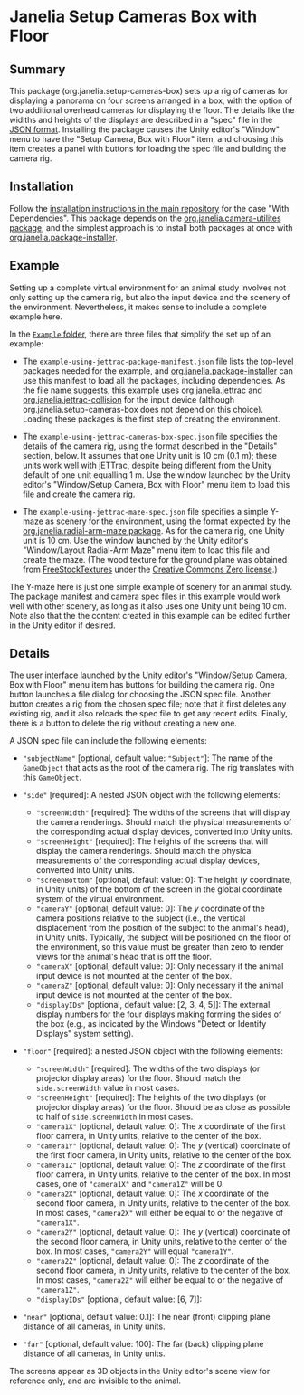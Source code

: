 # Janelia Setup Cameras Box with Floor

## Summary

This package (org.janelia.setup-cameras-box) sets up a rig of cameras for displaying a panorama on four screens arranged in a box, with the option of two additional overhead cameras for displaying the floor.  The details like the widiths and heights of the displays are described in a "spec" file in the [JSON format](https://en.wikipedia.org/wiki/JSON).  Installing the package causes the Unity editor's "Window" menu to have the "Setup Camera, Box with Floor" item, and choosing this item creates a panel with buttons for loading the spec file and building the camera rig.

## Installation

Follow the [installation instructions in the main repository](https://github.com/JaneliaSciComp/janelia-unity-toolkit/blob/master/README.md#installation) for the case "With Dependencies".  This package depends on the [org.janelia.camera-utilites package](https://github.com/JaneliaSciComp/janelia-unity-toolkit/tree/master/org.janelia.camera-utilities), and the simplest approach is to install both packages at once with [org.janelia.package-installer](https://github.com/JaneliaSciComp/janelia-unity-toolkit/tree/master/org.janelia.package-installer).

## Example

Setting up a complete virtual environment for an animal study involves not only setting up the camera rig, but also the input device and the scenery of the environment.  Nevertheless, it makes sense to include a complete example here.

In the [`Example` folder](https://github.com/JaneliaSciComp/janelia-unity-toolkit/tree/master/org.janelia.setup-cameras-box/Example), there are three files that simplify the set up of an example:

* The `example-using-jettrac-package-manifest.json` file lists the top-level packages needed for the example, and [org.janelia.package-installer](https://github.com/JaneliaSciComp/janelia-unity-toolkit/tree/master/org.janelia.package-installer) can use this manifest to load all the packages, including dependencies.  As the file name suggests, this example uses [org.janelia.jettrac](https://github.com/JaneliaSciComp/janelia-unity-toolkit/tree/master/org.janelia.jettrac) and [org.janelia.jettrac-collision](https://github.com/JaneliaSciComp/janelia-unity-toolkit/tree/master/org.janelia.jettrac-collision) for the input device (although org.janelia.setup-cameras-box does not depend on this choice).  Loading these packages is the first step of creating the environment.

* The `example-using-jettrac-cameras-box-spec.json` file specifies the details of the camera rig, using the format described in the "Details" section, below.  It assumes that one Unity unit is 10 cm (0.1 m); these units work well with jETTrac, despite being different from the Unity default of one unit equalling 1 m.  Use the window launched by the Unity editor's "Window/Setup Camera, Box with Floor" menu item to load this file and create the camera rig.

* The `example-using-jettrac-maze-spec.json` file specifies a simple Y-maze as scenery for the environment, using the format expected by the [org.janelia.radial-arm-maze package](https://github.com/JaneliaSciComp/janelia-unity-toolkit/tree/master/org.janelia.package-installer).  As for the camera rig, one Unity unit is 10 cm.  Use the window launched by the Unity editor's "Window/Layout Radial-Arm Maze" menu item to load this file and create the maze.  (The wood texture for the ground plane was obtained from [FreeStockTextures](https://freestocktextures.com/texture/floor-wood-oak,765.html) under the [Creative Commons Zero license](https://creativecommons.org/publicdomain/zero/1.0/).)

The Y-maze here is just one simple example of scenery for an animal study.  The package manifest and camera spec files in this example would work well with other scenery, as long as it also uses one Unity unit being 10 cm.  Note also that the the content created in this example can be edited further in the Unity editor if desired.


## Details

The user interface launched by the Unity editor's "Window/Setup Camera, Box with Floor" menu item has buttons for building the camera rig.  One button launches a file dialog for choosing the JSON spec file.  Another button creates a rig from the chosen spec file; note that it first deletes any existing rig, and it also reloads the spec file to get any recent edits.  Finally, there is a button to delete the rig without creating a new one.

A JSON spec file can include the following elements:

* `"subjectName"` [optional, default value: `"Subject"`]: The name of the `GameObject` that acts as the root of the camera rig.  The rig translates with this `GameObject`.

* `"side"` [required]: A nested JSON object with the following elements:
  * `"screenWidth"` [required]: The widths of the screens that will display the camera renderings.  Should match the physical measurements of the corresponding actual display devices, converted into Unity units.
  * `"screenHeight"` [required]: The heights of the screens that will display the camera renderings.  Should match the physical measurements of the corresponding actual display devices, converted into Unity units.
  * `"screenBottom"` [optional, default value: 0]: The height (_y_ coordinate, in Unity units) of the bottom of the screen in the global coordinate system of the virtual environment.
  * `"cameraY"` [optional, default value: 0]: The _y_ coordinate of the camera positions relative to the subject (i.e., the vertical displacement from the position of the subject to the animal's head), in Unity units.  Typically, the subject will be positioned on the floor of the environment, so this value must be greater than zero to render views for the animal's head that is off the floor.
  * `"cameraX"` [optional, default value: 0]:  Only necessary if the animal input device is not mounted at the center of the box.
  * `"cameraZ"` [optional, default value: 0]: Only necessary if the animal input device is not mounted at the center of the box.
  * `"displayIDs"` [optional, default value: [2, 3, 4, 5]]: The external display numbers for the four displays making forming the sides of the box (e.g., as indicated by the Windows "Detect or Identify Displays" system setting).

* `"floor"` [required]: a nested JSON object with the following elements:
  * `"screenWidth"` [required]: The widths of the two displays (or projector display areas) for the floor.  Should match the `side.screenWidth` value in most cases.
  * `"screenHeight"` [required]: The heights of the two displays (or projector display areas) for the floor.  Should be as close as possible to half of `side.screenWidth` in most cases.
  * `"camera1X"` [optional, default value: 0]: The _x_ coordinate of the first floor camera, in Unity units, relative to the center of the box.
  * `"camera1Y"` [optional, default value: 0]: The _y_ (vertical) coordinate of the first floor camera, in Unity units, relative to the center of the box.
  * `"camera1Z"` [optional, default value: 0]: The _z_ coordinate of the first floor camera, in Unity units, relative to the center of the box.  In most cases, one of `"camera1X"` and `"camera1Z"` will be 0.
  * `"camera2X"` [optional, default value: 0]: The _x_ coordinate of the second floor camera, in Unity units, relative to the center of the box.  In most cases, `"camera2X"` will either be equal to or the negative of `"camera1X"`.
  * `"camera2Y"` [optional, default value: 0]: The _y_ (vertical) coordinate of the second floor camera, in Unity units, relative to the center of the box.  In most cases, `"camera2Y"` will equal `"camera1Y"`.
  * `"camera2Z"` [optional, default value: 0]: The _z_ coordinate of the second floor camera, in Unity units, relative to the center of the box.  In most cases, `"camera2Z"` will either be equal to or the negative of `"camera1Z"`.
  * `"displayIDs"` [optional, default value: [6, 7]]:

* `"near"` [optional, default value: 0.1]: The near (front) clipping plane distance of all cameras, in Unity units.
* `"far"` [optional, default value: 100]: The far (back) clipping plane distance of all cameras, in Unity units.

The screens appear as 3D objects in the Unity editor's scene view for reference only, and are invisible to the animal.

